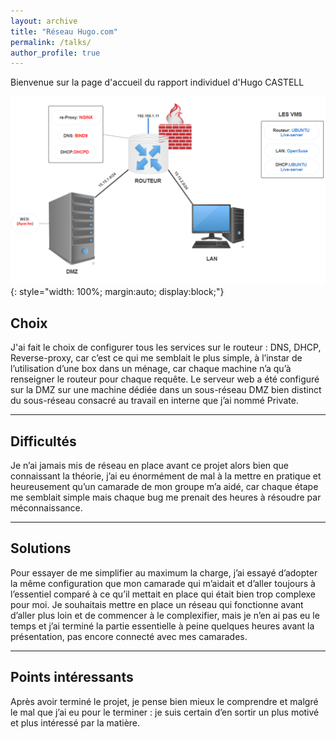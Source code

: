 ```yaml
---
layout: archive
title: "Réseau Hugo.com"
permalink: /talks/
author_profile: true
---
```


Bienvenue sur la page d'accueil du rapport individuel d'Hugo CASTELL


![Topologie du Réseau](/images/Hugo.png){: style="width: 100%; margin:auto; display:block;"}

## Choix

J'ai fait le choix de configurer tous les services sur le routeur : DNS, DHCP, Reverse-proxy, car c’est ce qui me semblait le plus simple, à l’instar de l’utilisation d’une box dans un ménage, car chaque machine n’a qu’à renseigner le routeur pour chaque requête. Le serveur web a été configuré sur la DMZ sur une machine dédiée dans un sous-réseau DMZ bien distinct du sous-réseau consacré au travail en interne que j’ai nommé Private.

---

## Difficultés

Je n’ai jamais mis de réseau en place avant ce projet alors bien que connaissant la théorie, j’ai eu énormément de mal à la mettre en pratique et heureusement qu’un camarade de mon groupe m’a aidé, car chaque étape me semblait simple mais chaque bug me prenait des heures à résoudre par méconnaissance.

---

## Solutions

Pour essayer de me simplifier au maximum la charge, j’ai essayé d’adopter la même configuration que mon camarade qui m’aidait et d’aller toujours à l’essentiel comparé à ce qu’il mettait en place qui était bien trop complexe pour moi. Je souhaitais mettre en place un réseau qui fonctionne avant d’aller plus loin et de commencer à le complexifier, mais je n’en ai pas eu le temps et j’ai terminé la partie essentielle à peine quelques heures avant la présentation, pas encore connecté avec mes camarades.

---

## Points intéressants

Après avoir terminé le projet, je pense bien mieux le comprendre et malgré le mal que j’ai eu pour le terminer : je suis certain d’en sortir un plus motivé et plus intéressé par la matière.

